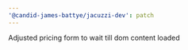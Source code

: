 ```yaml
---
'@candid-james-battye/jacuzzi-dev': patch
---
```


Adjusted pricing form to wait till dom content loaded
